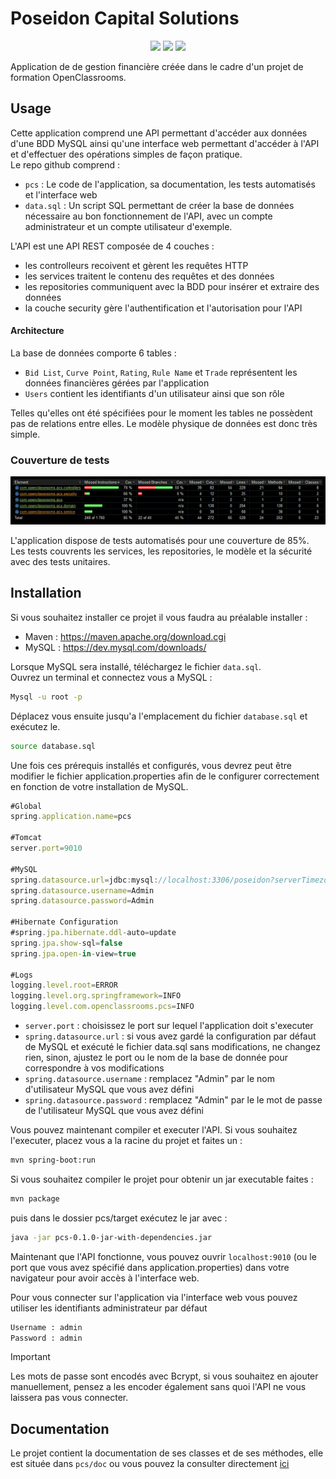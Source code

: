 # Poseidon Capital Solutions

<p align="center">
<img src="https://img.shields.io/badge/Language-Java-green">
<img src="https://img.shields.io/badge/Framework-Spring-green">
<img src="https://img.shields.io/badge/PM-Maven-green">
</p>

Application de de gestion financière créée dans le cadre d'un projet de formation OpenClassrooms.


## Usage
Cette application comprend une API permettant d'accéder aux données d'une BDD MySQL ainsi qu'une interface web permettant d'accéder à l'API et d'effectuer des opérations simples de façon pratique.\
Le repo github comprend :
- `pcs` : Le code de l'application, sa documentation, les tests automatisés et l'interface web
- `data.sql` : Un script SQL permettant de créer la base de données nécessaire au bon fonctionnement de l'API, avec un compte administrateur et un compte utilisateur d'exemple.

L'API est une API REST composée de 4 couches :
- les controlleurs recoivent et gèrent les requêtes HTTP
- les services traitent le contenu des requêtes et des données 
- les repositories communiquent avec la BDD pour insérer et extraire des données
- la couche security gère l'authentification et l'autorisation pour l'API

#### Architecture
La base de données comporte 6 tables :
- `Bid List`, `Curve Point`, `Rating`, `Rule Name` et `Trade` représentent les données financières gérées par l'application
- `Users` contient les identifiants d'un utilisateur ainsi que son rôle

Telles qu'elles ont été spécifiées pour le moment les tables ne possèdent pas de relations entre elles. Le modèle physique de données est donc très simple.

### Couverture de tests
<p align="center">
<img src="https://raw.githubusercontent.com/Psolyvem/OC-Projet7/master/readme/Couverture%20de%20tests.png" alt="Modèle de données physique">
</p> 

L'application dispose de tests automatisés pour une couverture de 85%. Les tests couvrents les services, les repositories, le modèle et la sécurité avec des tests unitaires.


## Installation

Si vous souhaitez installer ce projet il vous faudra au préalable installer :
- Maven : https://maven.apache.org/download.cgi
- MySQL : https://dev.mysql.com/downloads/

Lorsque MySQL sera installé, téléchargez le fichier `data.sql`.\
Ouvrez un terminal et connectez vous a MySQL :
```bash
Mysql -u root -p
```
Déplacez vous ensuite jusqu'a l'emplacement du fichier `database.sql` et exécutez le.
```bash
source database.sql
```
Une fois ces prérequis installés et configurés, vous devrez peut être modifier le fichier application.properties afin de le configurer correctement en fonction de votre installation de MySQL.

```javascript
#Global
spring.application.name=pcs

#Tomcat
server.port=9010

#MySQL
spring.datasource.url=jdbc:mysql://localhost:3306/poseidon?serverTimezone=UTC
spring.datasource.username=Admin
spring.datasource.password=Admin

#Hibernate Configuration
#spring.jpa.hibernate.ddl-auto=update
spring.jpa.show-sql=false
spring.jpa.open-in-view=true

#Logs
logging.level.root=ERROR
logging.level.org.springframework=INFO
logging.level.com.openclassrooms.pcs=INFO
```

- `server.port` : choisissez le port sur lequel l'application doit s'executer
- `spring.datasource.url` : si vous avez gardé la configuration par défaut de MySQL et exécuté le fichier data.sql sans modifications, ne changez rien, sinon, ajustez le port ou le nom de la base de donnée pour correspondre à vos modifications
- `spring.datasource.username` : remplacez "Admin" par le nom d'utilisateur MySQL que vous avez défini
- `spring.datasource.password` : remplacez "Admin" par le le mot de passe de l'utilisateur MySQL que vous avez défini

Vous pouvez maintenant compiler et executer l'API. Si vous souhaitez l'executer, placez vous a la racine du projet et faites un :
```bash
mvn spring-boot:run
```
Si vous souhaitez compiler le projet pour obtenir un jar executable faites :
```bash
mvn package
```
puis dans le dossier pcs/target exécutez le jar avec :
```bash
java -jar pcs-0.1.0-jar-with-dependencies.jar
```

Maintenant que l'API fonctionne, vous pouvez ouvrir `localhost:9010` (ou le port que vous avez spécifié dans application.properties) dans votre navigateur pour avoir accès à l'interface web.

Pour vous connecter sur l'application via l'interface web vous pouvez utiliser les identifiants administrateur par défaut
```bash
Username : admin
Password : admin
```
>[!IMPORTANT]
>Les mots de passe sont encodés avec Bcrypt, si vous souhaitez en ajouter manuellement, pensez a les encoder également sans quoi l'API ne vous laissera pas vous connecter.

## Documentation
Le projet contient la documentation de ses classes et de ses méthodes, elle est située dans `pcs/doc` ou vous pouvez la consulter directement [ici](http://htmlpreview.github.io/?https://github.com/Psolyvem/OC-Projet7/blob/master/pcs/doc/index.html)